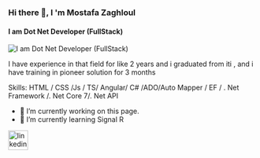 ### Hi there 👋, I 'm Mostafa Zaghloul 
#### I am Dot Net Developer (FullStack)
![I am Dot Net Developer (FullStack)]([https://drive.google.com/drive/u/0/my-drive](https://drive.google.com/file/d/1C1fcovpR0LaFP9P0cSmY7acqCvW5OJSA/view?usp=sharing))

I have experience in that field for like 2 years and i graduated from iti , and i have training in pioneer solution for 3 months 

Skills:   HTML / CSS /Js / TS/ Angular/ C# /ADO/Auto Mapper / EF / . Net Framework /. Net Core 7/. Net API 

- 🔭 I’m currently working on this page. 
- 🌱 I’m currently learning Signal R 


[<img src='https://cdn.jsdelivr.net/npm/simple-icons@3.0.1/icons/linkedin.svg' alt='linkedin' height='40'>](https://www.linkedin.com/in/https://www.linkedin.com/in/mostafa-zaghlol//)  

